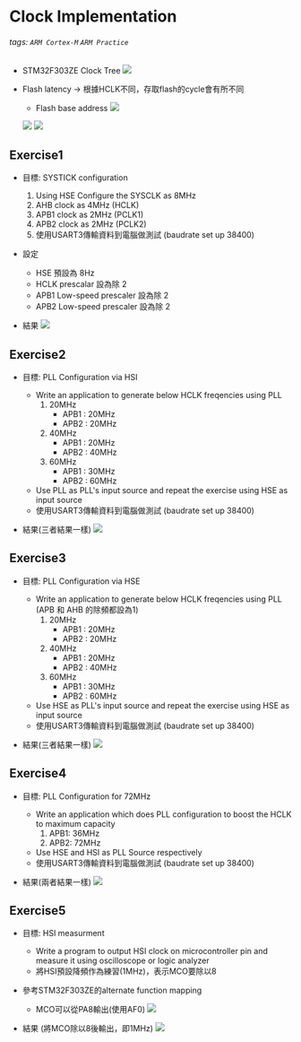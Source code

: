 # Clock Implementation
###### tags: `ARM Cortex-M` `ARM Practice`

- STM32F303ZE Clock Tree
![](https://i.imgur.com/P1XjtyZ.png)

- Flash latency &rarr; 根據HCLK不同，存取flash的cycle會有所不同
  - Flash base address
    ![](https://i.imgur.com/ntSfkmY.png)

  ![](https://i.imgur.com/f9yqdBh.png)
  ![](https://i.imgur.com/oBm7jAx.png)

## Exercise1
- 目標: SYSTICK configuration
  1. Using HSE Configure the SYSCLK as 8MHz
  2. AHB clock as 4MHz (HCLK)
  3. APB1 clock as 2MHz (PCLK1)
  4. APB2 clock as 2MHz (PCLK2)
  5. 使用USART3傳輸資料到電腦做測試 (baudrate set up 38400)

- 設定
  - HSE 預設為 8Hz
  - HCLK prescalar 設為除 2
  - APB1 Low-speed prescaler 設為除 2
  - APB2 Low-speed prescaler 設為除 2

- 結果
  ![](https://i.imgur.com/geHSjpL.png)

  
## Exercise2
- 目標: PLL Configuration via HSI
  - Write an application to generate below HCLK freqencies using PLL
    1. 20MHz
       - APB1 : 20MHz
       - APB2 : 20MHz
    2. 40MHz
       - APB1 : 20MHz
       - APB2 : 40MHz
    4. 60MHz
       - APB1 : 30MHz
       - APB2 : 60MHz
  - Use PLL as PLL's input source and repeat the exercise using HSE as input source
  - 使用USART3傳輸資料到電腦做測試 (baudrate set up 38400)

- 結果(三者結果一樣)
  ![](https://i.imgur.com/cGCCI3P.png)

  
## Exercise3
- 目標: PLL Configuration via HSE
  - Write an application to generate below HCLK freqencies using PLL (APB 和 AHB 的除頻都設為1)
    1. 20MHz
       - APB1 : 20MHz
       - APB2 : 20MHz
    2. 40MHz
       - APB1 : 20MHz
       - APB2 : 40MHz
    3. 60MHz
       - APB1 : 30MHz
       - APB2 : 60MHz
  - Use HSE as PLL's input source and repeat the exercise using HSE as input source
  - 使用USART3傳輸資料到電腦做測試 (baudrate set up 38400)

- 結果(三者結果一樣)
  ![](https://i.imgur.com/eNSDTMZ.png)
  
## Exercise4
- 目標: PLL Configuration for 72MHz
  - Write an application which does PLL configuration to boost the HCLK to maximum capacity
    1. APB1: 36MHz
    2. APB2: 72MHz
  - Use HSE and HSI as PLL Source respectively
  - 使用USART3傳輸資料到電腦做測試 (baudrate set up 38400)

- 結果(兩者結果一樣)
  ![](https://i.imgur.com/eNSDTMZ.png)
  
## Exercise5
- 目標: HSI measurment
  - Write a program to output HSI clock on microcontroller pin and measure it using oscilloscope or logic analyzer
  - 將HSI預設降頻作為練習(1MHz)，表示MCO要除以8
  
- 參考STM32F303ZE的alternate function mapping
  - MCO可以從PA8輸出(使用AF0)
  ![](https://i.imgur.com/iwYAXMX.png)

- 結果 (將MCO除以8後輸出，即1MHz)
  ![](https://i.imgur.com/BjwlALt.png)



